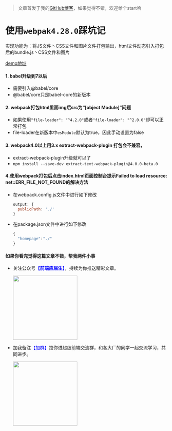 > 文章首发于我的[GitHub博客](https://github.com/cxuhwiuefhuefu/FEArticles)，如果觉得不错，欢迎给个start哈




# 使用`webpak4.28.0`踩坑记


实现功能为：将JS文件丶CSS文件和图片文件打包输出，html文件动态引入打包后的bundle.js丶CSS文件和图片

[demo地址](https://github.com/cxuhwiuefhuefu/studyWebpack)



#### 1. babel升级到7以后
- 需要引入@babel/core
- @babel/core只是babel-core的新版本




#### 2. webpack打包html里面img后src为“[object Module]”问题
- 如果使用`"file-loader": "^4.2.0"`或者`"file-loader": "^2.0.0"`却可以正常打包
- file-loader在新版本中`esModule`默认为true，因此手动设置为false



#### 3. webpack4.0以上用3.x extract-webpack-plugin 打包会不兼容，
- extract-webpack-plugin升级就可以了
- `npm install --save-dev extract-text-webpack-plugin@4.0.0-beta.0`

 

#### 4.使用webpack打包后点击index.html页面控制台提示Failed to load resource: net::ERR_FILE_NOT_FOUND的解决方法
- 在webpack.config.js文件中进行如下修改
  ```js
  output: {    
    publicPath: './'
  }
  ```
- 在package.json文件中进行如下修改  
  ```js
  {
    "homepage":"./"
  }
  ``` 




#### 如果你看完觉得这篇文章不错，帮我两件小事
- 关注公众号<text style="color: blue; font-weight: bold;">【前端应届生】</text>，持续为你推送精彩文章。
  
  <img style="width: 200px" src="https://imgkr.cn-bj.ufileos.com/51a2dad3-ae5b-4f66-9717-f0a36e4c68a7.png">
- 加我备注<text style="color: blue" style="color: blue;">【加群】</text>拉你进超级前端交流群，和各大厂的同学一起交流学习，共同进步。
  
  <img style="width: 200px" src="https://imgkr.cn-bj.ufileos.com/36e0b949-54df-4698-9ca2-d7e39ed0e2c0.jpg">  